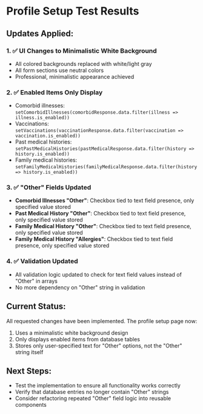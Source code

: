 # Profile Setup Test Results

## Updates Applied:

### 1. ✅ UI Changes to Minimalistic White Background
- All colored backgrounds replaced with white/light gray
- All form sections use neutral colors
- Professional, minimalistic appearance achieved

### 2. ✅ Enabled Items Only Display
- Comorbid illnesses: `setComorbidIllnesses(comorbidResponse.data.filter(illness => illness.is_enabled))`
- Vaccinations: `setVaccinations(vaccinationResponse.data.filter(vaccination => vaccination.is_enabled))`  
- Past medical histories: `setPastMedicalHistories(pastMedicalResponse.data.filter(history => history.is_enabled))`
- Family medical histories: `setFamilyMedicalHistories(familyMedicalResponse.data.filter(history => history.is_enabled))`

### 3. ✅ "Other" Fields Updated
- **Comorbid Illnesses "Other"**: Checkbox tied to text field presence, only specified value stored
- **Past Medical History "Other"**: Checkbox tied to text field presence, only specified value stored  
- **Family Medical History "Other"**: Checkbox tied to text field presence, only specified value stored
- **Family Medical History "Allergies"**: Checkbox tied to text field presence, only specified value stored

### 4. ✅ Validation Updated
- All validation logic updated to check for text field values instead of "Other" in arrays
- No more dependency on "Other" string in validation

## Current Status:
All requested changes have been implemented. The profile setup page now:
1. Uses a minimalistic white background design
2. Only displays enabled items from database tables
3. Stores only user-specified text for "Other" options, not the "Other" string itself

## Next Steps:
- Test the implementation to ensure all functionality works correctly
- Verify that database entries no longer contain "Other" strings
- Consider refactoring repeated "Other" field logic into reusable components
